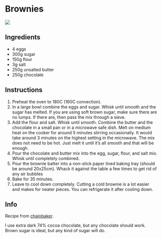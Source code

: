 # Brownies
![](https://www.chainbaker.com/wp-content/uploads/2023/01/IMG_4355.jpg)

## Ingredients
- 4 eggs
- 300g sugar
- 150g flour
- 3g salt
- 250g unsalted butter
- 250g chocolate

## Instructions
1. Preheat the oven to 180C (160C convection).
2. In a large bowl combine the eggs and sugar. 
   Whisk until smooth and the sugar has melted. 
   If you are using soft brown sugar, make sure there are no lumps. 
   If there are, then pass the mix through a sieve.
3. Add the flour and salt. Whisk until smooth.
   Combine the butter and the chocolate in a small pan or in a microwave safe dish. 
   Melt on medium heat on the cooker for around 5 minutes stirring occasionally. 
   It would take around 3 minutes on the highest setting in the microwave. 
   The mix does not need to be hot. 
   Just melt it until it’s all smooth and that will be enough.
4. Pour the chocolate and butter mix into the egg, sugar, flour, and salt mix. 
   Whisk until completely combined.
5. Pour the brownie batter into a non-stick paper lined baking tray (should be around 20x25cm). 
   Whack it against the table a few times to get rid of any air bubbles
6. Bake for 35 minutes.
8. Leave to cool down completely. 
   Cutting a cold brownie is a lot easier and makes for neater pieces. 
   You can refrigerate it after cooling down. 


## Info
Recipe from [chainbaker](https://www.chainbaker.com/brownies/).

I use extra dark 74% cocoa chocolate, but any chocolate should work.
Brown sugar is ideal, but any kind of sugar will do.

